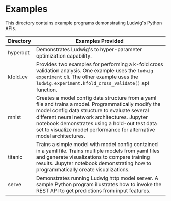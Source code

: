 # Examples

This directory contains example programs demonstrating Ludwig's Python APIs.

| Directory | Examples Provided                                                                                                                                                                                                                                                                                                                 |
| --------- | --------------------------------------------------------------------------------------------------------------------------------------------------------------------------------------------------------------------------------------------------------------------------------------------------------------------------------- |
| hyperopt  | Demonstrates Ludwig's to hyper-parameter optimization capability.                                                                                                                                                                                                                                                                 |
| kfold_cv  | Provides two examples for performing a k-fold cross validation analysis.  One example uses the `ludwig experiment` cli.  The other example uses the `ludwig.experiment.kfold_cross_validate()` api function.                                                                                                                      |
| mnist     | Creates a model config data structure from a yaml file and trains a model.  Programmatically modify the model config data structure to evaluate several different neural network architectures.  Jupyter notebook demonstrates using a hold-out test data set to visualize model performance for alternative model architectures. |
| titanic   | Trains a simple model with model config contained in a yaml file.  Trains multiple models from yaml files and generate visualizations to compare training results.  Jupyter notebook demonstrating how to programmatically create visualizations.                                                                                 |
| serve     | Demonstrates running Ludwig http model server.  A sample Python program illustrates how to invoke the REST API to get predictions from input features.                                                                                                                                                                            |
